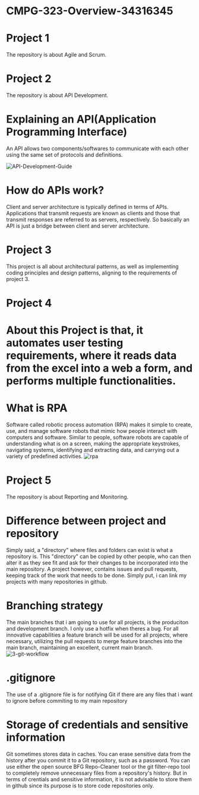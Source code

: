 # CMPG-323-Overview-34316345

# Project 1
The repository is about Agile and Scrum.

# Project 2
The repository is about API Development.
# Explaining an API(Application Programming Interface)
An API allows two components/softwares to communicate with each other using the same set of protocols and definitions.

![API-Development-Guide](https://user-images.githubusercontent.com/90796051/188511961-3fb82a25-f5a5-4282-a078-088796fb740a.png)
# How do APIs work?
Client and server architecture is typically defined in terms of APIs.
Applications that transmit requests are known as clients and those that transmit responses are referred to as servers, respectively.
So basically an API is just a bridge between client and server architecture.

# Project 3
This project is all about architectural patterns, as well as implementing coding principles and design patterns, aligning to the requirements of project 3.

# Project 4
# About this Project is that, it automates user testing requirements, where it reads data from the excel into a web a form, and performs multiple functionalities.

# What is RPA
Software called robotic process automation (RPA) makes it simple to create, use, and manage software robots that mimic how people interact with computers and software. Similar to people, software robots are capable of understanding what is on a screen, making the appropriate keystrokes, navigating systems, identifying and extracting data, and carrying out a variety of predefined activities.
![rpa](https://user-images.githubusercontent.com/90796051/198240372-d1ddfaf8-b247-45cb-ac5e-a1223e79aa8b.png)

# Project 5
The repository is about Reporting and Monitoring.

# Difference between project and repository
Simply said, a "directory" where files and folders can exist is what a repository is. This "directory" can be copied by other people, who can then alter it as they see fit and ask for their changes to be incorporated into the main repository. A project however, contains issues and pull requests, keeping track of the work that needs to be done. Simply put, i can link my projects with many repositories in github.

# Branching strategy
The main branches that i am going to use for all projects, is the produciton and development branch. I only use a hotfix when theres a bug.
For all innovative capabilities a feature branch will be used for all projects, where necessary, utilizing the pull requests to merge feature branches into the main branch, maintaining an excellent, current main branch. 
![3-git-workflow](https://user-images.githubusercontent.com/90796051/185407243-6c01ee36-dda1-42a2-8af4-2c200116a3c3.png)

# .gitignore
The use of a .gitignore file is for notifying Git if there are any files that i want to ignore before commiting to my main repository

# Storage of credentials and sensitive information
Git sometimes stores data in caches.
You can erase sensitive data from the history after you commit it to a Git repository, such as a password. You can use either the open source BFG Repo-Cleaner tool or the git filter-repo tool to completely remove unnecessary files from a repository's history. But in terms of crentials and sensitive information, it is not advisable to store them in github since its purpose is to store code repositories only.
